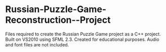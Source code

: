 # Russian-Puzzle-Game-Reconstruction--Project

Files required to create the Russian Puzzle Game project as a C++ project.
Built on VS2010 using SFML 2.3.
Created for educational purposes.
Audio and font files are not included.
